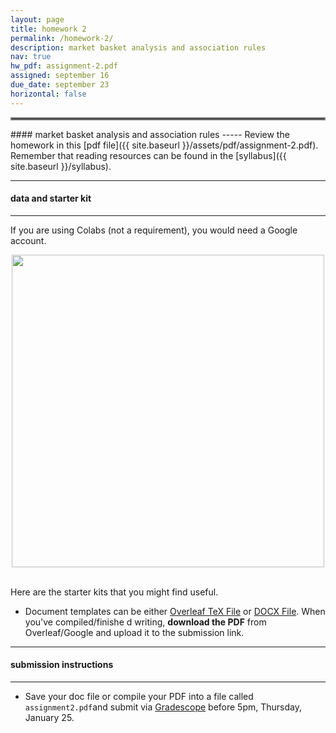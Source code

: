 ```yaml
---
layout: page
title: homework 2
permalink: /homework-2/
description: market basket analysis and association rules
nav: true
hw_pdf: assignment-2.pdf
assigned: september 16
due_date: september 23
horizontal: false
---
```


<hr style="border:2px solid gray">
#### market basket analysis and association rules
-----
Review the homework in this [pdf file]({{ site.baseurl }}/assets/pdf/assignment-2.pdf). Remember that reading resources can be found in the [syllabus]({{ site.baseurl }}/syllabus).

-----
#### data and starter kit
-----

If you are using Colabs (not a requirement), you would need a Google account.

<center>
<img 
  src="https://i0.wp.com/bostonrealestatetimes.com/wp-content/uploads/2019/01/Maynard-Crossing-Market-Basket-e1548163207345.jpg"
  width="500" height="auto">
</center>
<br>

Here are the starter kits that you might find useful.

* Document templates can be either [Overleaf TeX File](https://www.overleaf.com/read/gbwryydmdjhv) or [DOCX File](https://docs.google.com/document/d/1Q8fpJo-gF_L0_TwUdw5E7x7faOAStK4n). When you've compiled/finishe
d writing, **download the PDF** from Overleaf/Google and upload it to the submission link. 

-----
#### submission instructions
-----

* Save your doc file or compile your PDF into a file called `assignment2.pdf`and submit via  [Gradescope](https://www.gradescope.com) before 5pm, Thursday, January 25.


<!--
<br><br><br>
<hr style="border:2px solid gray">
#### project checkpoint
-----

Each week, there will be a checkpoint for your project so that you are on track to turn in the project at the end of the semester. This week

* start thinking about what types of topics you're interested in researching. Write a three of them down and explain what interests you about them.
-->
